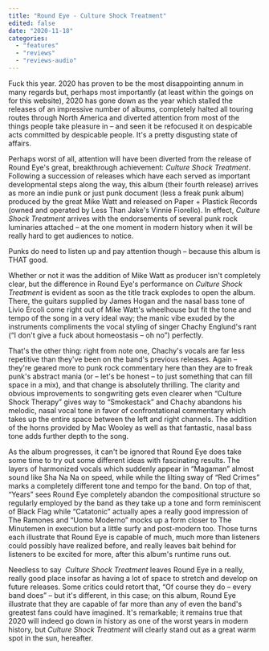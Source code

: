 ```yaml
---
title: "Round Eye - Culture Shock Treatment"
edited: false
date: "2020-11-18"
categories:
  - "features"
  - "reviews"
  - "reviews-audio"
---
```


Fuck this year. 2020 has proven to be the most disappointing annum in many regards but, perhaps most importantly (at least within the goings on for this website), 2020 has gone down as the year which stalled the releases of an impressive number of albums, completely halted all touring routes through North America and diverted attention from most of the things people take pleasure in – and seen it be refocused it on despicable acts committed by despicable people. It's a pretty disgusting state of affairs.

Perhaps worst of all, attention will have been diverted from the release of Round Eye's great, breakthrough achievement: _Culture Shock Treatment_. Following a succession of releases which have each served as important developmental steps along the way, this album (their fourth release) arrives as more an indie punk or just punk document (less a freak punk album) produced by the great Mike Watt and released on Paper + Plastick Records (owned and operated by Less Than Jake's Vinnie Fiorello). In effect, _Culture Shock Treatment_ arrives with the endorsements of several punk rock luminaries attached – at the one moment in modern history when it will be really hard to get audiences to notice.

Punks do need to listen up and pay attention though – because this album is THAT good.

Whether or not it was the addition of Mike Watt as producer isn't completely clear, but the difference in Round Eye's performance on _Culture Shock Treatment_ is evident as soon as the title track explodes to open the album. There, the guitars supplied by James Hogan and the nasal bass tone of Livio Ercoli come right out of Mike Watt's wheelhouse but fit the tone and tempo of the song in a very ideal way; the manic vibe exuded by the instruments compliments the vocal styling of singer Chachy Englund's rant (“I don't give a fuck about homeostasis – oh no”) perfectly.

That's the other thing: right from note one, Chachy's vocals are far less repetitive than they've been on the band's previous releases. Again – they're geared more to punk rock commentary here than they are to freak punk's abstract mania (or – let's be honest – to just something that can fill space in a mix), and that change is absolutely thrilling. The clarity and obvious improvements to songwriting gets even clearer when “Culture Shock Therapy” gives way to “Smokestack” and Chachy abandons his melodic, nasal vocal tone in favor of confrontational commentary which takes up the entire space between the left and right channels. The addition of the horns provided by Mac Wooley as well as that fantastic, nasal bass tone adds further depth to the song.

As the album progresses, it can't be ignored that Round Eye does take some time to try out some different ideas with fascinating results. The layers of harmonized vocals which suddenly appear in “Magaman” almost sound like Sha Na Na on speed, while while the lilting sway of “Red Crimes” marks a completely different tone and tempo for the band. On top of that, “Years” sees Round Eye completely abandon the compositional structure so regularly employed by the band as they take up a tone and form reminiscent of Black Flag while “Catatonic” actually apes a really good impression of The Ramones and “Uomo Moderno” mocks up a form closer to The Minutemen in execution but a little surfy and post-modern too. Those turns each illustrate that Round Eye is capable of much, much more than listeners could possibly have realized before, and really leaves bait behind for listeners to be excited for more, after this album's runtime runs out.

Needless to say  _Culture Shock Treatment_ leaves Round Eye in a really, really good place insofar as having a lot of space to stretch and develop on future releases. Some critics could retort that, “Of course they do – every band does” – but it's different, in this case; on this album, Round Eye illustrate that they are capable of far more than any of even the band's greatest fans could have imagined. It's remarkable; it remains true that 2020 will indeed go down in history as one of the worst years in modern history, but _Culture Shock Treatment_ will clearly stand out as a great warm spot in the sun, hereafter.

